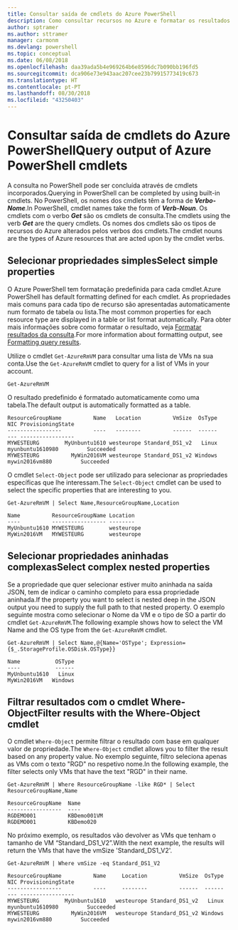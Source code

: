 ```yaml
---
title: Consultar saída de cmdlets do Azure PowerShell
description: Como consultar recursos no Azure e formatar os resultados.
author: sptramer
ms.author: sttramer
manager: carmonm
ms.devlang: powershell
ms.topic: conceptual
ms.date: 06/08/2018
ms.openlocfilehash: daa39ada5b4e969264b6e8596dc7b090bb196fd5
ms.sourcegitcommit: dca906e73e943aac207cee23b79915773419c673
ms.translationtype: HT
ms.contentlocale: pt-PT
ms.lasthandoff: 08/30/2018
ms.locfileid: "43250403"
---
```

# <a name="query-output-of-azure-powershell-cmdlets"></a><span data-ttu-id="b659a-103">Consultar saída de cmdlets do Azure PowerShell</span><span class="sxs-lookup"><span data-stu-id="b659a-103">Query output of Azure PowerShell cmdlets</span></span>

<span data-ttu-id="b659a-104">A consulta no PowerShell pode ser concluída através de cmdlets incorporados.</span><span class="sxs-lookup"><span data-stu-id="b659a-104">Querying in PowerShell can be completed by using built-in cmdlets.</span></span> <span data-ttu-id="b659a-105">No PowerShell, os nomes dos cmdlets têm a forma de  **_Verbo-Nome_**.</span><span class="sxs-lookup"><span data-stu-id="b659a-105">In PowerShell, cmdlet names take the form of **_Verb-Noun_**.</span></span> <span data-ttu-id="b659a-106">Os cmdlets com o verbo **_Get_** são os cmdlets de consulta.</span><span class="sxs-lookup"><span data-stu-id="b659a-106">The cmdlets using the verb **_Get_** are the query cmdlets.</span></span> <span data-ttu-id="b659a-107">Os nomes dos cmdlets são os tipos de recursos do Azure alterados pelos verbos dos cmdlets.</span><span class="sxs-lookup"><span data-stu-id="b659a-107">The cmdlet nouns are the types of Azure resources that are acted upon by the cmdlet verbs.</span></span>

## <a name="select-simple-properties"></a><span data-ttu-id="b659a-108">Selecionar propriedades simples</span><span class="sxs-lookup"><span data-stu-id="b659a-108">Select simple properties</span></span>

<span data-ttu-id="b659a-109">O Azure PowerShell tem formatação predefinida para cada cmdlet.</span><span class="sxs-lookup"><span data-stu-id="b659a-109">Azure PowerShell has default formatting defined for each cmdlet.</span></span> <span data-ttu-id="b659a-110">As propriedades mais comuns para cada tipo de recurso são apresentadas automaticamente num formato de tabela ou lista.</span><span class="sxs-lookup"><span data-stu-id="b659a-110">The most common properties for each resource type are displayed in a table or list format automatically.</span></span> <span data-ttu-id="b659a-111">Para obter mais informações sobre como formatar o resultado, veja [Formatar resultados da consulta](formatting-output.md).</span><span class="sxs-lookup"><span data-stu-id="b659a-111">For more information about formatting output, see [Formatting query results](formatting-output.md).</span></span>

<span data-ttu-id="b659a-112">Utilize o cmdlet `Get-AzureRmVM` para consultar uma lista de VMs na sua conta.</span><span class="sxs-lookup"><span data-stu-id="b659a-112">Use the `Get-AzureRmVM` cmdlet to query for a list of VMs in your account.</span></span>

```azurepowershell-interactive
Get-AzureRmVM
```

<span data-ttu-id="b659a-113">O resultado predefinido é formatado automaticamente como uma tabela.</span><span class="sxs-lookup"><span data-stu-id="b659a-113">The default output is automatically formatted as a table.</span></span>

```output
ResourceGroupName          Name   Location          VmSize  OsType              NIC ProvisioningState
-----------------          ----   --------          ------  ------              --- -----------------
MYWESTEURG        MyUnbuntu1610 westeurope Standard_DS1_v2   Linux myunbuntu1610980         Succeeded
MYWESTEURG          MyWin2016VM westeurope Standard_DS1_v2 Windows   mywin2016vm880         Succeeded
```

<span data-ttu-id="b659a-114">O cmdlet `Select-Object` pode ser utilizado para selecionar as propriedades específicas que lhe interessam.</span><span class="sxs-lookup"><span data-stu-id="b659a-114">The `Select-Object` cmdlet can be used to select the specific properties that are interesting to you.</span></span>

```azurepowershell-interactive
Get-AzureRmVM | Select Name,ResourceGroupName,Location
```

```output
Name          ResourceGroupName Location
----          ----------------- --------
MyUnbuntu1610 MYWESTEURG        westeurope
MyWin2016VM   MYWESTEURG        westeurope
```

## <a name="select-complex-nested-properties"></a><span data-ttu-id="b659a-115">Selecionar propriedades aninhadas complexas</span><span class="sxs-lookup"><span data-stu-id="b659a-115">Select complex nested properties</span></span>

<span data-ttu-id="b659a-116">Se a propriedade que quer selecionar estiver muito aninhada na saída JSON, tem de indicar o caminho completo para essa propriedade aninhada.</span><span class="sxs-lookup"><span data-stu-id="b659a-116">If the property you want to select is nested deep in the JSON output you need to supply the full path to that nested property.</span></span> <span data-ttu-id="b659a-117">O exemplo seguinte mostra como selecionar o Nome da VM e o tipo de SO a partir do cmdlet `Get-AzureRmVM`.</span><span class="sxs-lookup"><span data-stu-id="b659a-117">The following example shows how to select the VM Name and the OS type from the `Get-AzureRmVM` cmdlet.</span></span>

```azurepowershell-interactive
Get-AzureRmVM | Select Name,@{Name='OSType'; Expression={$_.StorageProfile.OSDisk.OSType}}
```

```output
Name           OSType
----           ------
MyUnbuntu1610   Linux
MyWin2016VM   Windows
```

## <a name="filter-results-with-the-where-object-cmdlet"></a><span data-ttu-id="b659a-118">Filtrar resultados com o cmdlet Where-Object</span><span class="sxs-lookup"><span data-stu-id="b659a-118">Filter results with the Where-Object cmdlet</span></span>

<span data-ttu-id="b659a-119">O cmdlet `Where-Object` permite filtrar o resultado com base em qualquer valor de propriedade.</span><span class="sxs-lookup"><span data-stu-id="b659a-119">The `Where-Object` cmdlet allows you to filter the result based on any property value.</span></span> <span data-ttu-id="b659a-120">No exemplo seguinte, filtro seleciona apenas as VMs com o texto "RGD" no respetivo nome.</span><span class="sxs-lookup"><span data-stu-id="b659a-120">In the following example, the filter selects only VMs that have the text "RGD" in their name.</span></span>

```azurepowershell-interactive
Get-AzureRmVM | Where ResourceGroupName -like RGD* | Select ResourceGroupName,Name
```

```output
ResourceGroupName  Name
-----------------  ----
RGDEMO001          KBDemo001VM
RGDEMO001          KBDemo020
```

<span data-ttu-id="b659a-121">No próximo exemplo, os resultados vão devolver as VMs que tenham o tamanho de VM “Standard_DS1_V2”.</span><span class="sxs-lookup"><span data-stu-id="b659a-121">With the next example, the results will return the VMs that have the vmSize 'Standard_DS1_V2'.</span></span>

```azurepowershell-interactive
Get-AzureRmVM | Where vmSize -eq Standard_DS1_V2
```

```output
ResourceGroupName          Name     Location          VmSize  OsType              NIC ProvisioningState
-----------------          ----     --------          ------  ------              --- -----------------
MYWESTEURG        MyUnbuntu1610   westeurope Standard_DS1_v2   Linux myunbuntu1610980         Succeeded
MYWESTEURG          MyWin2016VM   westeurope Standard_DS1_v2 Windows   mywin2016vm880         Succeeded
```